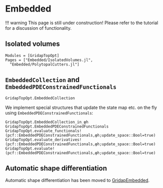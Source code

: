 # Embedded

!!! warning
    This page is still under construction! Please refer to the tutorial
    for a discussion of functionality.

## Isolated volumes
```@autodocs
Modules = [GridapTopOpt]
Pages = ["Embedded/IsolatedVolumes.jl",
  "Embedded/PolytopalCutters.jl"]
```

## `EmbeddedCollection` and `EmbeddedPDEConstrainedFunctionals`
```@docs
GridapTopOpt.EmbeddedCollection
```

We implement special structures that update the state map etc. on the fly using
`EmbeddedPDEConstrainedFunctionals`:

```@docs
GridapTopOpt.EmbeddedCollection_in_φh
GridapTopOpt.EmbeddedPDEConstrainedFunctionals
GridapTopOpt.evaluate_functionals!(pcf::EmbeddedPDEConstrainedFunctionals,φh;update_space::Bool=true)
GridapTopOpt.evaluate_derivatives!(pcf::EmbeddedPDEConstrainedFunctionals,φh;update_space::Bool=true)
GridapTopOpt.evaluate!(pcf::EmbeddedPDEConstrainedFunctionals,φh;update_space::Bool=true)
```

## Automatic shape differentiation
Automatic shape differentiation has been moved to [GridapEmbedded](https://gridap.github.io/GridapEmbedded.jl/stable/GeometricalDerivatives/#Geometrical-Derivatives).